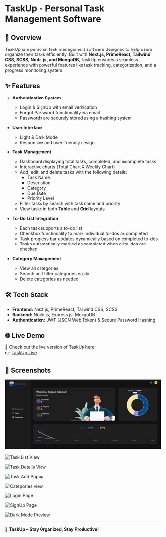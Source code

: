 # TaskUp - Personal Task Management Software

## 🚀 Overview
TaskUp is a personal task management software designed to help users organize their tasks efficiently. Built with **Next.js, PrimeReact, Tailwind CSS, SCSS, Node.js, and MongoDB**, TaskUp ensures a seamless experience with powerful features like task tracking, categorization, and a progress monitoring system.

## ✨ Features

- **Authentication System**
  - Login & SignUp with email verification
  - Forgot Password functionality via email
  - Passwords are securely stored using a hashing system

- **User Interface**
  - Light & Dark Mode
  - Responsive and user-friendly design

- **Task Management**
  - Dashboard displaying total tasks, completed, and incomplete tasks
  - Interactive charts (Total Chart & Weekly Chart)
  - Add, edit, and delete tasks with the following details:
    - Task Name
    - Description
    - Category
    - Due Date
    - Priority Level
  - Filter tasks by search with task name and priority
  - View tasks in both **Table** and **Grid** layouts
  
- **To-Do List Integration**
  - Each task supports a to-do list
  - Checkbox functionality to mark individual to-dos as completed
  - Task progress bar updates dynamically based on completed to-dos
  - Tasks automatically marked as completed when all to-dos are checked

- **Category Management**
  - View all categories
  - Search and filter categories easily
  - Delete categories as needed

## 🛠️ Tech Stack
- **Frontend:** Next.js, PrimeReact, Tailwind CSS, SCSS
- **Backend:** Node.js, Express.js, MongoDB
- **Authentication:** JWT (JSON Web Token) & Secure Password Hashing

## 🌐 Live Demo
🚀 Check out the live version of TaskUp here:  
👉 [TaskUp Live](https://taskup-pro.vercel.app/)

## 📸 Screenshots
![Dashboard View](https://raw.githubusercontent.com/developersajeeb/TaskUp/main/public/images/dashboard.png)

![Task List View](https://drive.google.com/file/d/1uabn9F3pQ3_qYwtv3v6kOJ6j_bv4320J/view?usp=sharing)

![Task Details View](https://drive.google.com/file/d/1JhtuiUCha9nx5-qGe_6Mx0oUoDkYnr53/view?usp=sharing)

![Task Add Popup](https://drive.google.com/file/d/1MUZ5SUVKiqWzRoPtNA34b0qZfRpjypi2/view?usp=sharing)

![Categories view](https://drive.google.com/file/d/1qGn9JPS-Ce1TgN0pTqSP5DENO-RM9c5v/view?usp=sharing)

![Login Page](https://drive.google.com/file/d/1HMAYkjnT9QUMHWhNm6CaB1ksfvWPrxr1/view?usp=sharing)

![SignUp Page](https://drive.google.com/file/d/1WQAZmgQXQTFUpfxUW7n4oV-fS6UiuViD/view?usp=sharing)

![Dark Mode Preview](https://drive.google.com/file/d/1S2oUphhYEQSxbjrJTR7UwKIIJDNm5TXi/view?usp=sharing)

---

🌟 **TaskUp – Stay Organized, Stay Productive!**